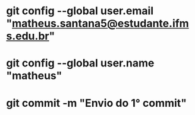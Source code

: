 # git config --global user.email "matheus.santana5@estudante.ifms.edu.br"
# git config --global user.name "matheus"
# git commit -m "Envio do 1° commit"